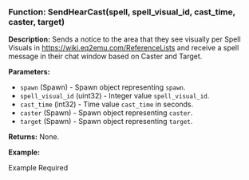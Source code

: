 ### Function: SendHearCast(spell, spell_visual_id, cast_time, caster, target)

**Description:**
Sends a notice to the area that they see visually per Spell Visuals in https://wiki.eq2emu.com/ReferenceLists and receive a spell message in their chat window based on Caster and Target.

**Parameters:**
- `spawn` (Spawn) - Spawn object representing `spawn`.
- `spell_visual_id` (uint32) - Integer value `spell_visual_id`.
- `cast_time` (int32) - Time value `cast_time` in seconds.
- `caster` (Spawn) - Spawn object representing `caster`.
- `target` (Spawn) - Spawn object representing `target`.

**Returns:** None.

**Example:**

Example Required
